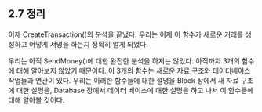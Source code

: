 ## 2.7 정리

이제 CreateTransaction()의 분석을 끝냈다. 우리는 이제 이 함수가 새로운 거래를 생성하고 어떻게 서명을 하는지 정확히 알게 되었다.

우리는 아직 SendMoney()에 대한 완전한 분석을 하지는 않았다. 아직까지 3개의 함수에 대해 알아보지 않았기 때문이다. 이 3개의 함수는 새로운 자료 구조와 데이터베이스 작업들과 연관이 있다. 우리는 이러한 함수들에 대한 설명을 Block 장에서 새 자료 구조에 대한 설명을, Database 장에서 데이터 베이스에 대한 설명을 하고 나서 이 함수들에 대해 알아볼 것이다.
